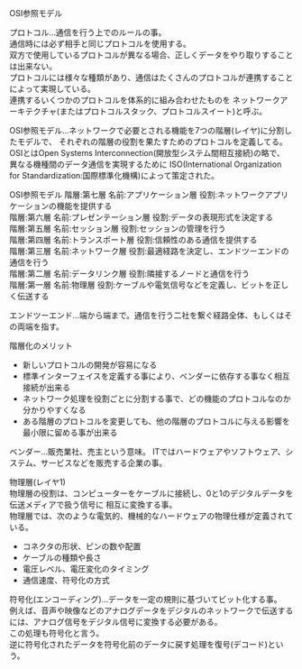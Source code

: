 OSI参照モデル

プロトコル…通信を行う上でのルールの事。<br>
通信時には必ず相手と同じプロトコルを使用する。<br>
双方で使用しているプロトコルが異なる場合、正しくデータをやり取りすることは出来ない。<br>
プロトコルには様々な種類があり、通信はたくさんのプロトコルが連携することによって実現している。<br>
連携するいくつかのプロトコルを体系的に組み合わせたものを
ネットワークアーキテクチャ(またはプロトコルスタック、プロトコルスイート)と呼ぶ。<br>

OSI参照モデル…ネットワークで必要とされる機能を7つの階層(レイヤ)に分割したモデルで、
それぞれの階層の役割を果たすためのプロトコルを定義してる。<br>
OSIとはOpen Systems Interconnection(開放型システム間相互接続)の略で、
異なる機種間のデータ通信を実現するために
ISO(International Organization for Standardization:国際標準化機構)によって策定された。<br>

OSI参照モデル
階層:第七層 名前:アプリケーション層 役割:ネットワークアプリケーションの機能を提供する<br>
階層:第六層 名前:プレゼンテーション層 役割:データの表現形式を決定する<br>
階層:第五層 名前:セッション層 役割:セッションの管理を行う<br>
階層:第四層 名前:トランスポート層 役割:信頼性のある通信を提供する<br>
階層:第三層 名前:ネットワーク層 役割:最適経路を決定し、エンドツーエンドの通信を行う<br>
階層:第二層 名前:データリンク層 役割:隣接するノードと通信を行う<br>
階層:第一層 名前:物理層 役割:ケーブルや電気信号などを定義し、ビットを正しく伝送する<br>

エンドツーエンド…端から端まで。通信を行う二社を繋ぐ経路全体、もしくはその両端を指す。<br>

階層化のメリット
- 新しいプロトコルの開発が容易になる
- 標準インターフェイスを定義する事により、ベンダーに依存する事なく相互接続が出来る
- ネットワーク処理を役割ごとに分割する事で、どの機能のプロトコルなのか分かりやすくなる
- ある階層のプロトコルを変更しても、他の階層のプロトコルに与える影響を最小限に留める事が出来る

ベンダー…販売業社、売主という意味。
ITではハードウェアやソフトウェア、システム、サービスなどを販売する企業の事。<br>

物理層(レイヤ1)<br>
物理層の役割は、コンピューターをケーブルに接続し、0と1のデジタルデータを伝送メディアで扱う信号に
相互に変換する事。<br>
物理層では、次のような電気的、機械的なハードウェアの物理仕様が定義されている。<br>

- コネクタの形状、ピンの数や配置
- ケーブルの種類や長さ
- 電圧レベル、電圧変化のタイミング
- 通信速度、符号化の方式

符号化(エンコーディング)…データを一定の規則に基づいてビット化する事。<br>
例えば、音声や映像などのアナログデータをデジタルのネットワークで伝送するには、アナログ信号をデジタル信号に変換する必要がある。<br>
この処理も符号化と言う。<br>
逆に符号化されたデータを符号化前のデータに戻す処理を復号(デコード)という。<br>
